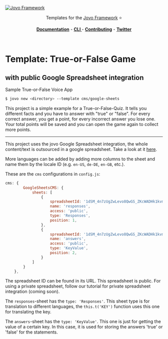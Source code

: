 [![Jovo Framework](https://www.jovo.tech/img/github-logo.png)](https://www.jovo.tech)

<p align="center">Templates for the <a href="https://github.com/jovotech/jovo-framework-nodejs">Jovo Framework</a> ⭐️</p>

<p align="center">
<a href="https://www.jovo.tech/framework/docs/"><strong>Documentation</strong></a> -
<a href="https://github.com/jovotech/jovo-cli"><strong>CLI </strong></a> - <a href="https://github.com/jovotech/jovo-framework-nodejs/blob/master/CONTRIBUTING.md"><strong>Contributing</strong></a> - <a href="https://twitter.com/jovotech"><strong>Twitter</strong></a></p>
<br/>

# Template: True-or-False Game
## with public Google Spreadsheet integration

Sample True-or-False Voice App

```sh
$ jovo new <directory> --template cms/google-sheets
```

This project is a simple example for a True-or-False-Quiz.
It tells you different facts and you have to answer with "true" or "false". For every correct answer, you get a point, for every incorrect answer you lose one. Your total points will be saved and you can open the game again to collect more points.
___

This project uses the jovo Google Spreadsheet integration, the whole content/text is outsourced in a google spreadsheet. Take a look at it [here](https://docs.google.com/spreadsheets/d/1dSM_4n7zUgZwLevo8QwGS_ZKcWADHk1kvmscI0tEu24/edit#gid=0 "spreadsheet 'True or False Game'").

More languages can be added by adding more columns to the sheet and name them by the locale ID (e.g. `en-US`, `de-DE`, `en-GB`, etc.).

These are the `cms` configurations in `config.js`:
```javascript
cms: {
        GoogleSheetsCMS: {
            sheets: [
                {
                    spreadsheetId: '1dSM_4n7zUgZwLevo8QwGS_ZKcWADHk1kvmscI0tEu24',
                    name: 'responses',
                    access: 'public',
                    type: 'Responses',
                    position: 1,
                },
                {
                    spreadsheetId: '1dSM_4n7zUgZwLevo8QwGS_ZKcWADHk1kvmscI0tEu24',
                    name: 'answers',
                    access: 'public',
                    type: 'KeyValue',
                    position: 2,
                }
            ]
        }
    },
```
The spreadsheet ID can be found in its URL. This spreadsheet is public. 
For using a private spreadsheet, follow our tutorial for private spreadsheet integration (coming soon).

The `responses`-sheet has the `type: 'Responses'`. This sheet type is for translation to different languages, the `this.t('KEY')` function uses this one for translating the key. 

The `answers`-sheet has the `type: 'KeyValue'`. This one is just for getting the value of a certain key. In this case, it is used for storing the answers 'true' or 'false' for the statements.
